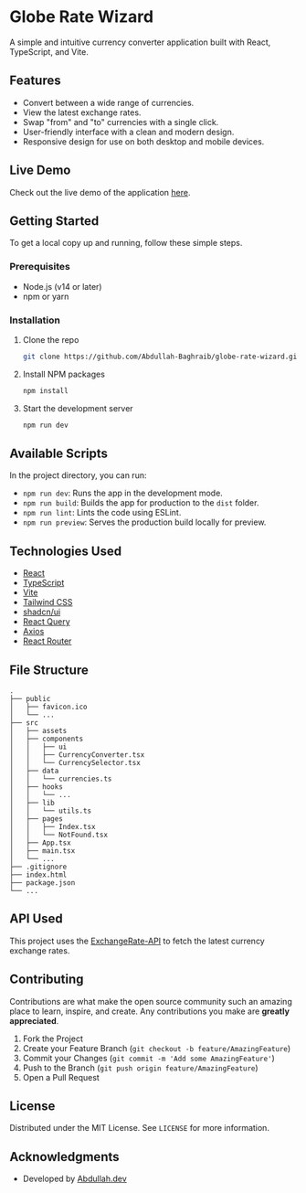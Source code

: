 # Globe Rate Wizard

A simple and intuitive currency converter application built with React, TypeScript, and Vite.

## Features

*   Convert between a wide range of currencies.
*   View the latest exchange rates.
*   Swap "from" and "to" currencies with a single click.
*   User-friendly interface with a clean and modern design.
*   Responsive design for use on both desktop and mobile devices.

## Live Demo

Check out the live demo of the application [here](https://globe-rate-wizard.vercel.app/).

## Getting Started

To get a local copy up and running, follow these simple steps.

### Prerequisites

*   Node.js (v14 or later)
*   npm or yarn

### Installation

1.  Clone the repo
    ```sh
    git clone https://github.com/Abdullah-Baghraib/globe-rate-wizard.git
    ```
2.  Install NPM packages
    ```sh
    npm install
    ```
3.  Start the development server
    ```sh
    npm run dev
    ```

## Available Scripts

In the project directory, you can run:

*   `npm run dev`: Runs the app in the development mode.
*   `npm run build`: Builds the app for production to the `dist` folder.
*   `npm run lint`: Lints the code using ESLint.
*   `npm run preview`: Serves the production build locally for preview.

## Technologies Used

*   [React](https://reactjs.org/)
*   [TypeScript](https://www.typescriptlang.org/)
*   [Vite](https://vitejs.dev/)
*   [Tailwind CSS](https://tailwindcss.com/)
*   [shadcn/ui](https://ui.shadcn.com/)
*   [React Query](https://tanstack.com/query/v5)
*   [Axios](https://axios-http.com/)
*   [React Router](https://reactrouter.com/)

## File Structure

```
.
├── public
│   ├── favicon.ico
│   └── ...
├── src
│   ├── assets
│   ├── components
│   │   ├── ui
│   │   ├── CurrencyConverter.tsx
│   │   └── CurrencySelector.tsx
│   ├── data
│   │   └── currencies.ts
│   ├── hooks
│   │   └── ...
│   ├── lib
│   │   └── utils.ts
│   ├── pages
│   │   ├── Index.tsx
│   │   └── NotFound.tsx
│   ├── App.tsx
│   ├── main.tsx
│   └── ...
├── .gitignore
├── index.html
├── package.json
└── ...
```

## API Used

This project uses the [ExchangeRate-API](https://www.exchangerate-api.com/) to fetch the latest currency exchange rates.

## Contributing

Contributions are what make the open source community such an amazing place to learn, inspire, and create. Any contributions you make are **greatly appreciated**.

1.  Fork the Project
2.  Create your Feature Branch (`git checkout -b feature/AmazingFeature`)
3.  Commit your Changes (`git commit -m 'Add some AmazingFeature'`)
4.  Push to the Branch (`git push origin feature/AmazingFeature`)
5.  Open a Pull Request

## License

Distributed under the MIT License. See `LICENSE` for more information.

## Acknowledgments

*   Developed by [Abdullah.dev](https://abdullahdev-five.vercel.app/)
